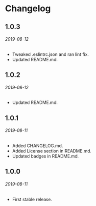 # Changelog

## 1.0.3
###### 2019-08-12
- Tweaked .eslintrc.json and ran lint fix.
- Updated README.md.

## 1.0.2
###### 2019-08-12
- Updated README.md.

## 1.0.1
###### 2019-08-11
- Added CHANGELOG.md.
- Added License section in README.md.
- Updated badges in README.md.

## 1.0.0
###### 2019-08-11
- First stable release.
